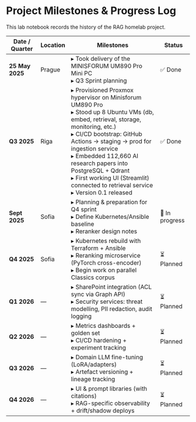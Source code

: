 # Project Milestones & Progress Log

This lab notebook records the history of the RAG homelab project.  

| Date / Quarter     | Location | Milestones                                                                 | Status       |
|--------------------|----------|----------------------------------------------------------------------------|--------------|
| **25 May 2025**    | Prague   | ▸ Took delivery of the MINISFORUM UM890 Pro Mini PC  <br>  ▸ Q3 Sprint planning                           | ✅ Done       |
| **Q3 2025**        | Riga     | ▸ Provisioned Proxmox hypervisor on Minisforum UM890 Pro <br> ▸ Stood up 8 Ubuntu VMs (db, embed, retrieval, storage, monitoring, etc.) <br> ▸ CI/CD bootstrap: GitHub Actions → staging → prod for ingestion service <br> ▸ Embedded 112,660 AI research papers into PostgreSQL + Qdrant <br> ▸ First working UI (Streamlit) connected to retrieval service <br> ▸ Version 0.1 released | ✅ Done       |
| **Sept 2025**      | Sofia    | ▸ Planning & preparation for Q4 sprint <br> ▸ Define Kubernetes/Ansible baseline <br> ▸ Reranker design notes | 🔄 In progress |
| **Q4 2025**        | Sofia    | ▸ Kubernetes rebuild with Terraform + Ansible <br> ▸ Reranking microservice (PyTorch cross-encoder) <br> ▸ Begin work on parallel Classics corpus | ⏳ Planned    |
| **Q1 2026**        | —        | ▸ SharePoint integration (ACL sync via Graph API) <br> ▸ Security services: threat modelling, PII redaction, audit logging | ⏳ Planned    |
| **Q2 2026**        | —        | ▸ Metrics dashboards + golden set <br> ▸ CI/CD hardening + experiment tracking | ⏳ Planned    |
| **Q3 2026**        | —        | ▸ Domain LLM fine-tuning (LoRA/adapters) <br> ▸ Artefact versioning + lineage tracking | ⏳ Planned    |
| **Q4 2026**        | —        | ▸ UI & prompt libraries (with citations) <br> ▸ RAG-specific observability + drift/shadow deploys | ⏳ Planned    |
